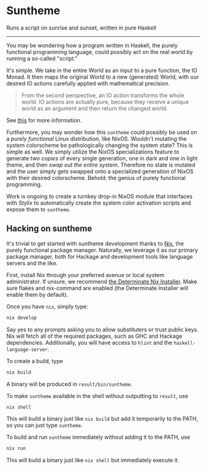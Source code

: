 # Suntheme

Runs a script on sunrise and sunset, written in pure Haskell

---

You may be wondering how a program written in Haskell, the purely functional
programming language, could possibly act on the real world by running a so-called "script."

It's simple. We take in the entire World as an input to a pure function, the IO Monad.
It then maps the original World to a new (generated) World, with our desired IO actions carefully applied with mathematical precision.

> From the second perspective, an IO action transforms the whole world. IO actions are actually pure, because they receive a unique world as an argument and then return the changed world.

See [this](https://lean-lang.org/functional_programming_in_lean/monads/io.html) for more information.

Furthermore, you may wonder how this `suntheme` could possibly be used on a
_purely functional_ Linux distribution, like NixOS. Wouldn't mutating the
system colorscheme be pathologically changing the system state? This is simple
as well. We simply utilize the NixOS specializations feature to generate _two
copies_ of every single generation, one in dark and one in light theme, and
then _swap out the entire system_. Therefore no state is mutated and the user
simply gets swapped onto a specialized generation of NixOS with their desired
colorscheme. Behold: the genius of purely functional programming.

Work is ongoing to create a turnkey drop-in NixOS module that interfaces with
Stylix to automatically create the system color activation scripts and expose
them to `suntheme`.

## Hacking on suntheme

It's trivial to get started with suntheme development thanks to [Nix](https://nixos.org/), the purely functional package manager.
Naturally, we leverage it as our primary package manager, both for Hackage and development tools like language servers and the like.

First, install Nix through your preferred avenue or local system administrator. If unsure, we recommend [the Determinate Nix Installer](https://github.com/DeterminateSystems/nix-installer).
Make sure flakes and nix-command are enabled (the Determinate Installer will enable them by default).

Once you have `nix`, simply type:

```bash
nix develop
```

Say yes to any prompts asking you to allow substituters or trust public keys.
Nix will fetch all of the required packages, such as GHC and Hackage dependencies.
Additionally, you will have access to `hlint` and the `haskell-language-server`.

To create a build, type

```bash
nix build
```

A binary will be produced in `result/bin/suntheme`.

To make `suntheme` available in the shell without outputting to `result`, use

```bash
nix shell
```

This will build a binary just like `nix build` but add it temporarily to the PATH, so you can just type `suntheme`.

To build and run `suntheme` immediately without adding it to the PATH, use

```bash
nix run
```

This will build a binary just like `nix shell` but immediately execute it.
